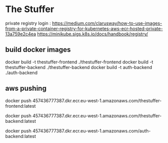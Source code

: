 # The Stuffer

private registry login : https://medium.com/clarusway/how-to-use-images-from-a-private-container-registry-for-kubernetes-aws-ecr-hosted-private-13a759e2c4ea
https://minikube.sigs.k8s.io/docs/handbook/registry/

## build docker images

docker build -t thestuffer-frontend ./thestuffer-frontend
docker build -t thestuffer-backend ./thestuffer-backend
docker build -t auth-backend ./auth-backend

## aws pushing

docker push 457436777387.dkr.ecr.eu-west-1.amazonaws.com/thestuffer-frontend:latest

docker push 457436777387.dkr.ecr.eu-west-1.amazonaws.com/thestuffer-backend:latest

docker push 457436777387.dkr.ecr.eu-west-1.amazonaws.com/auth-backend:latest

